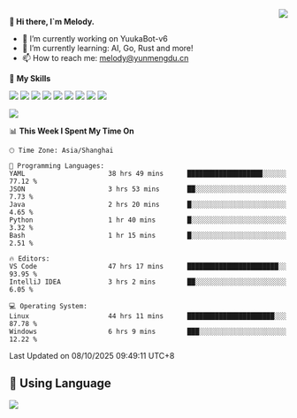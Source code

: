 <a href="#">
  <img align="right" src="https://github-readme-stats.vercel.app/api?username=melodyyuuka&count_private=true&show_icons=true" />
</a>

**👋 Hi there, I`m Melody.**

- 🔭 I’m currently working on YuukaBot-v6
- 🌱 I’m currently learning: AI, Go, Rust and more!
- 📫 How to reach me: melody@yunmengdu.cn

🌟 **My Skills** 

![](https://img.shields.io/badge/-Python-3e74a2?style=flat-square&logo=Python&logoColor=fff)
![](https://img.shields.io/badge/-Java-007396?style=flat-square&logo=OpenJDK&logoColor=fff)
![](https://img.shields.io/badge/-Node.js-339933?style=flat-square&logo=Node.js&logoColor=fff)
![](https://img.shields.io/badge/-Git-f05032?style=flat-square&logo=git&logoColor=fff)
![](https://img.shields.io/badge/-PostgreSQL-4169e1?style=flat-square&logo=PostgreSQL&logoColor=fff)
![](https://img.shields.io/badge/-Rust-000000?style=flat-square&logo=rust&logoColor=fff)
![](https://img.shields.io/badge/-VSCode-007acc?style=flat-square&logo=Visual-Studio-Code&logoColor=fff)
![](https://img.shields.io/badge/-FastAPI-009688?style=flat-square&logo=FastAPI&logoColor=fff)
![](https://img.shields.io/badge/-Linux-000000?style=flat-square&logo=Linux&logoColor=fff)


![](https://wakatime.com/badge/user/fa6dc0e2-47c5-4d2d-ae45-69fec6f2122c.svg)

<!--START_SECTION:waka-->
📊 **This Week I Spent My Time On** 

```text
🕑︎ Time Zone: Asia/Shanghai

💬 Programming Languages: 
YAML                     38 hrs 49 mins      ███████████████████░░░░░░   77.12 % 
JSON                     3 hrs 53 mins       ██░░░░░░░░░░░░░░░░░░░░░░░    7.73 % 
Java                     2 hrs 20 mins       █░░░░░░░░░░░░░░░░░░░░░░░░    4.65 % 
Python                   1 hr 40 mins        █░░░░░░░░░░░░░░░░░░░░░░░░    3.32 % 
Bash                     1 hr 15 mins        █░░░░░░░░░░░░░░░░░░░░░░░░    2.51 % 

🔥 Editors: 
VS Code                  47 hrs 17 mins      ███████████████████████░░   93.95 % 
IntelliJ IDEA            3 hrs 2 mins        ██░░░░░░░░░░░░░░░░░░░░░░░    6.05 % 

💻 Operating System: 
Linux                    44 hrs 11 mins      ██████████████████████░░░   87.78 % 
Windows                  6 hrs 9 mins        ███░░░░░░░░░░░░░░░░░░░░░░   12.22 % 
```


 Last Updated on 08/10/2025 09:49:11 UTC+8
<!--END_SECTION:waka-->

## 🥰 **Using Language**

![](https://github-readme-stats.vercel.app/api/wakatime?username=MelodyYuyuko&layout=compact&hide_border=true)
